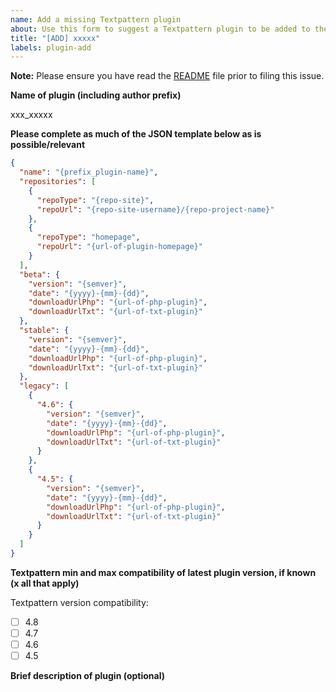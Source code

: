```yaml
---
name: Add a missing Textpattern plugin
about: Use this form to suggest a Textpattern plugin to be added to the plugins website.
title: "[ADD] xxxxx"
labels: plugin-add
---
```


**Note:** Please ensure you have read the [README](https://github.com/textpattern/textpattern-curated-plugins-list/blob/master/README.md) file prior to filing this issue.

**Name of plugin (including author prefix)**

xxx_xxxxx

**Please complete as much of the JSON template below as is possible/relevant**

```json
{
  "name": "{prefix_plugin-name}",
  "repositories": [
    {
      "repoType": "{repo-site}",
      "repoUrl": "{repo-site-username}/{repo-project-name}"
    },
    {
      "repoType": "homepage",
      "repoUrl": "{url-of-plugin-homepage}"
    }
  ],
  "beta": {
    "version": "{semver}",
    "date": "{yyyy}-{mm}-{dd}",
    "downloadUrlPhp": "{url-of-php-plugin}",
    "downloadUrlTxt": "{url-of-txt-plugin}"
  },
  "stable": {
    "version": "{semver}",
    "date": "{yyyy}-{mm}-{dd}",
    "downloadUrlPhp": "{url-of-php-plugin}",
    "downloadUrlTxt": "{url-of-txt-plugin}"
  },
  "legacy": [
    {
      "4.6": {
        "version": "{semver}",
        "date": "{yyyy}-{mm}-{dd}",
        "downloadUrlPhp": "{url-of-php-plugin}",
        "downloadUrlTxt": "{url-of-txt-plugin}"
      }
    },
    {
      "4.5": {
        "version": "{semver}",
        "date": "{yyyy}-{mm}-{dd}",
        "downloadUrlPhp": "{url-of-php-plugin}",
        "downloadUrlTxt": "{url-of-txt-plugin}"
      }
    }
  ]
}
```

**Textpattern min and max compatibility of latest plugin version, if known (x all that apply)**

Textpattern version compatibility:

- [ ] 4.8
- [ ] 4.7
- [ ] 4.6
- [ ] 4.5

**Brief description of plugin (optional)**
